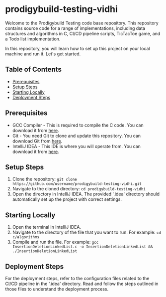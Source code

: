 # prodigybuild-testing-vidhi

Welcome to the Prodigybuild Testing code base repository. This repository contains source code for a range of implementations, including data structures and algorithms in C, CI/CD pipeline scripts, TicTacToe game, and a Todo list implementation. 

In this repository, you will learn how to set up this project on your local machine and run it. Let's get started.


## Table of Contents

- [Prerequisites](#prerequisites)
- [Setup Steps](#setup-steps)
- [Starting Locally](#starting-locally)
- [Deployment Steps](#deployment-steps)

## Prerequisites

* GCC Compiler - This is required to compile the C code. You can download it from [here](https://gcc.gnu.org/install/index.html).
* Git - You need Git to clone and update this repository. You can download Git from [here](https://git-scm.com/downloads).
* IntelliJ IDEA - This IDE is where you will operate from. You can download it from [here](https://www.jetbrains.com/idea/download/).

## Setup Steps

1. Clone the repository: `git clone https://github.com/username/prodigybuild-testing-vidhi.git`
2. Navigate to the cloned directory: `cd prodigybuild-testing-vidhi`
3. Open the directory in IntelliJ IDEA. The provided '.idea' directory should automatically set up the project with correct settings.

## Starting Locally

1. Open the terminal in IntelliJ IDEA.
2. Navigate to the directory of the file that you want to run. For example: `cd c/algorithms`
3. Compile and run the file. For example: `gcc InsertionDeletionLinkedList.c -o InsertionDeletionLinkedList && ./InsertionDeletionLinkedList` 

## Deployment Steps

For the deployment steps, refer to the configuration files related to the CI/CD pipeline in the '.idea' directory. Read and follow the steps outlined in those files to understand the deployment process.